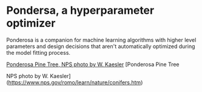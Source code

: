 # Pondersa, a hyperparameter optimizer

Ponderosa is a companion for machine learning algorithms with higher
level parameters and design decisions that aren't automatically
optimized during the model fitting process.

[Ponderosa Pine Tree, NPS photo by W. Kaesler](https://www.nps.gov/romo/learn/nature/images/ponderosa-tree-Walt-Kaesle_1.jpg?maxwidth=650&autorotate=false)
[Ponderosa Pine Tree

NPS photo by W. Kaesler](https://www.nps.gov/romo/learn/nature/conifers.htm)

